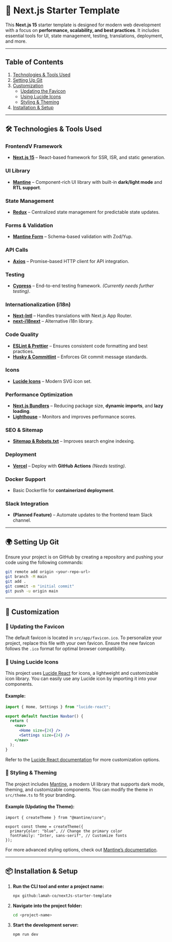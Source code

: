 # 🚀 Next.js Starter Template

This **Next.js 15** starter template is designed for modern web development with a focus on **performance, scalability, and best practices**. It includes essential tools for UI, state management, testing, translations, deployment, and more.

---

## Table of Contents

1. [Technologies & Tools Used](#technologies--tools-used)
2. [Setting Up Git](#setting-up-git)
3. [Customization](#customization)
   - [Updating the Favicon](#updating-the-favicon)
   - [Using Lucide Icons](#using-lucide-icons)
   - [Styling & Theming](#styling-&-theming)
4. [Installation & Setup](#installation-&-setup)

---

## 🛠 Technologies & Tools Used

### **FrontendV Framework**

- **[Next.js 15](https://nextjs.org/docs)** – React-based framework for SSR, ISR, and static generation.

### **UI Library**

- **[Mantine](https://mantine.dev/)** – Component-rich UI library with built-in **dark/light mode** and **RTL support**.

### **State Management**

- **[Redux](https://redux.js.org/usage/nextjs)** – Centralized state management for predictable state updates.

### **Forms & Validation**

- **[Mantine Form](https://mantine.dev/form/schema-validation/)** – Schema-based validation with Zod/Yup.

### **API Calls**

- **[Axios](https://www.npmjs.com/package/axios)** – Promise-based HTTP client for API integration.

### **Testing**

- **[Cypress](https://www.cypress.io/)** – End-to-end testing framework. _(Currently needs further testing)_.

### **Internationalization (i18n)**

- **[Next-Intl](https://next-intl.dev/docs/getting-started/app-router/without-i18n-routing)** – Handles translations with Next.js App Router.
- **[next-i18next](https://github.com/i18next/next-i18next)** – Alternative i18n library.

### **Code Quality**

- **[ESLint & Prettier](https://eslint.org/)** – Ensures consistent code formatting and best practices.
- **[Husky & Commitlint](https://typicode.github.io/husky/)** – Enforces Git commit message standards.

### **Icons**

- **[Lucide Icons](https://lucide.dev/)** – Modern SVG icon set.

### **Performance Optimization**

- **[Next.js Bundlers](https://nextjs.org/docs/app/building-your-application/optimizing/package-bundling)** – Reducing package size, **dynamic imports**, and **lazy loading**.
- **[Lighthouse](https://developer.chrome.com/docs/lighthouse/overview/)** – Monitors and improves performance scores.

### **SEO & Sitemap**

- **[Sitemap & Robots.txt](https://nextjs.org/docs/app/building-your-application/optimizing/package-bundling)** – Improves search engine indexing.

### **Deployment**

- **[Vercel](https://vercel.com/guides/how-can-i-use-github-actions-with-vercel)** – Deploy with **GitHub Actions** _(Needs testing)_.

### **Docker Support**

- Basic Dockerfile for **containerized deployment**.

### **Slack Integration**

- **(Planned Feature)** – Automate updates to the frontend team Slack channel.

---

## 🌍 Setting Up Git

Ensure your project is on GitHub by creating a repository and pushing your code using the following commands:

```sh
git remote add origin <your-repo-url>
git branch -M main
git add .
git commit -m "initial commit"
git push -u origin main
```

---

## 🎨 Customization

### 🔹 Updating the Favicon

The default favicon is located in `src/app/favicon.ico`. To personalize your project, replace this file with your own favicon. Ensure the new favicon follows the `.ico` format for optimal browser compatibility.

### 🔹 Using Lucide Icons

This project uses [Lucide React](https://lucide.dev/) for icons, a lightweight and customizable icon library. You can easily use any Lucide icon by importing it into your components.

#### Example:

```jsx
import { Home, Settings } from "lucide-react";

export default function Navbar() {
  return (
    <nav>
      <Home size={24} />
      <Settings size={24} />
    </nav>
  );
}
```

Refer to the [Lucide React documentation](https://lucide.dev/docs/lucide-react) for more customization options.

### 🔹 Styling & Theming

The project includes [Mantine](https://mantine.dev/), a modern UI library that supports dark mode, theming, and customizable components. You can modify the theme in `src/theme.ts` to fit your branding.

#### Example (Updating the Theme):

```
import { createTheme } from "@mantine/core";

export const theme = createTheme({
  primaryColor: "blue", // Change the primary color
  fontFamily: "Inter, sans-serif", // Customize fonts
});
```

For more advanced styling options, check out [Mantine’s documentation](https://mantine.dev/theming/theme-object/).

---

## 📦 **Installation & Setup**

1. **Run the CLI tool and enter a project name:**

   ```sh
   npx github:lamah-co/nextJs-starter-template
   ```

2. **Navigate into the project folder:**

   ```sh
   cd <project-name>
   ```

3. **Start the development server:**

   ```sh
   npm run dev
   ```
